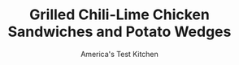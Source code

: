 ---
layout: ../../layouts/MarkdownPostLayout.astro
title: Grilled Chili-Lime Chicken Sandwiches and Potato Wedges
author: America's Test Kitchen
pubDate: 2023-03-15
description: "These grilled chicken sandwiches are whats for dinner tonight: Theyre spicy, flavorful, and on the table in less than an hour."
image_url: https://res.cloudinary.com/hksqkdlah/image/upload/ar_1:1,c_fill,dpr_2.0,f_auto,fl_lossy.progressive.strip_profile,g_faces:auto,q_auto:low,w_344/SFS_GrilledChiliLimeChickenSandwichesPotatoWedges-52_vjfmsi
tags: ["Main Courses","Potatoes","Chicken","Weeknight","Sandwiches"]
calories: 3478
protein: 31
carbohydrates: 70
fats: 
fiber: 9
ingredients: ["2 large, Yukon Gold potatoes (12 ounces each), unpeeled, cut lengthwise into ¾-inch-thick wedges","¾ cup, mayonnaise","1½ teaspoons, grated lime zest plus 2 tablespoons juice","1½ teaspoons, table salt, divided","1 teaspoon, chili powder","6 (3- to 5-ounce), boneless, skinless chicken thighs, trimmed","2 cups (5 ounces), coleslaw mix","1 , jalapeno chile, stemmed, seeded, and minced","4 large, sandwich rolls, split","1 , ripe avocado, halved, pitted, and mashed"]
serves: 4
time: "45 minutes"
instructions: ["Place potatoes in large bowl. Cover and microwave until edges of potatoes are translucent, about 7 minutes, shaking bowl halfway through microwaving; drain well.","Combine mayonnaise, lime zest, ¼ teaspoon salt, and chili powder in small bowl. Combine chicken, ¼ cup mayonnaise mixture, and ¾ teaspoon salt in second bowl. Combine coleslaw mix, jalapeno, 2 tablespoons mayonnaise mixture, and lime juice in third bowl. Add 2 tablespoons mayonnaise mixture and remaining ½ teaspoon salt to bowl with potatoes and toss gently to coat. Reserve remaining mayonnaise mixture for serving.","Grill chicken and potatoes over hot fire until browned and chicken registers at least 175 degrees and potatoes are tender, 12 to 16 minutes, turning as needed for even browning. Transfer to plate and tent with foil. Grill rolls cut sides down until toasted, about 1 minute. Cut chicken pieces in half crosswise. Spread avocado evenly on cut sides of rolls. Distribute chicken and slaw evenly among roll bottoms, then cap with roll tops. Serve sandwiches with potatoes and reserved mayonnaise mixture."]
nutrition: ["1178 mg Potassium","369 mg Phosphorus","114 mg Calcium","4 mg Iron","91 mg Magnesium","1275 mg Sodium","3 mg Zinc","51 g Fat","11 mg Niacin (B3)","16 g Monounsaturated","25 g Polyunsaturated","44 mg Vitamin C","114 mg Cholesterol","8 g Saturated","9 g Fiber","57 µg Folic acid","77 µg Folate (food)","7 g Sugars","42 µg Vitamin K","270 g Water","70 g Carbs","174 µg Folate equivalent (total)","31 g Protein","2 mg Vitamin E","1 mg Vitamin B6","32 µg Vitamin A","869 kcal Energy","3478 calories"]
notes: "Add the jalapeno seeds if you like a spicier slaw. Take note: Youll use the mayonnaise mixture in four different places in this recipe."
---